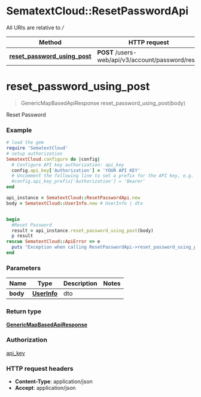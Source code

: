# SematextCloud::ResetPasswordApi

All URIs are relative to */*

| Method                                                                         | HTTP request                                      | Description    |
| ------------------------------------------------------------------------------ | ------------------------------------------------- | -------------- |
| [**reset_password_using_post**](ResetPasswordApi.md#reset_password_using_post) | **POST** /users-web/api/v3/account/password/reset | Reset Password |

# **reset_password_using_post**

> GenericMapBasedApiResponse reset_password_using_post(body)

Reset Password

### Example

```ruby
# load the gem
require 'SematextCloud'
# setup authorization
SematextCloud.configure do |config|
  # Configure API key authorization: api_key
  config.api_key['Authorization'] = 'YOUR API KEY'
  # Uncomment the following line to set a prefix for the API key, e.g. 'Bearer' (defaults to nil)
  #config.api_key_prefix['Authorization'] = 'Bearer'
end

api_instance = SematextCloud::ResetPasswordApi.new
body = SematextCloud::UserInfo.new # UserInfo | dto


begin
  #Reset Password
  result = api_instance.reset_password_using_post(body)
  p result
rescue SematextCloud::ApiError => e
  puts "Exception when calling ResetPasswordApi->reset_password_using_post: #{e}"
end
```

### Parameters

| Name     | Type                        | Description | Notes |
| -------- | --------------------------- | ----------- | ----- |
| **body** | [**UserInfo**](UserInfo.md) | dto         |

### Return type

[**GenericMapBasedApiResponse**](GenericMapBasedApiResponse.md)

### Authorization

[api_key](../README.md#api_key)

### HTTP request headers

- **Content-Type**: application/json
- **Accept**: application/json
